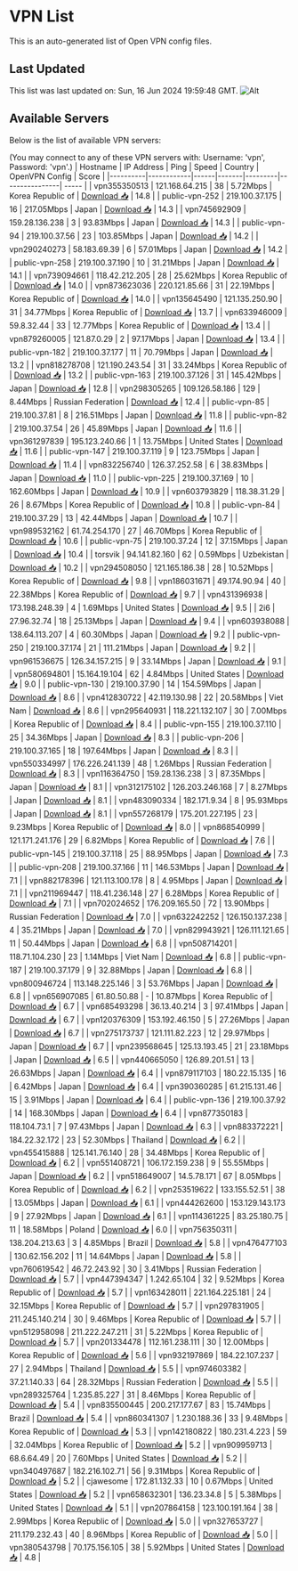 # VPN List

This is an auto-generated list of Open VPN config files.

## Last Updated

This list was last updated on: Sun, 16 Jun 2024 19:59:48 GMT.
![Alt](https://repobeats.axiom.co/api/embed/186b98318ef1479477931607c1ad7d823f12451f.svg "Repobeats analytics image")

## Available Servers

Below is the list of available VPN servers:

(You may connect to any of these VPN servers with: Username: 'vpn', Password: 'vpn'.)
| Hostname | IP Address | Ping | Speed | Country | OpenVPN Config | Score |
|----------|------------|------|-------|---------|----------------| ----- |
| vpn355350513 | 121.168.64.215 | 38 | 5.72Mbps | Korea Republic of | [Download 📥](./configs/server_0_KR.ovpn) | 14.8 |
| public-vpn-252 | 219.100.37.175 | 16 | 217.05Mbps | Japan | [Download 📥](./configs/server_1_JP.ovpn) | 14.3 |
| vpn745692909 | 159.28.136.238 | 3 | 93.83Mbps | Japan | [Download 📥](./configs/server_2_JP.ovpn) | 14.3 |
| public-vpn-94 | 219.100.37.56 | 23 | 103.85Mbps | Japan | [Download 📥](./configs/server_3_JP.ovpn) | 14.2 |
| vpn290240273 | 58.183.69.39 | 6 | 57.01Mbps | Japan | [Download 📥](./configs/server_4_JP.ovpn) | 14.2 |
| public-vpn-258 | 219.100.37.190 | 10 | 31.21Mbps | Japan | [Download 📥](./configs/server_5_JP.ovpn) | 14.1 |
| vpn739094661 | 118.42.212.205 | 28 | 25.62Mbps | Korea Republic of | [Download 📥](./configs/server_6_KR.ovpn) | 14.0 |
| vpn873623036 | 220.121.85.66 | 31 | 22.19Mbps | Korea Republic of | [Download 📥](./configs/server_7_KR.ovpn) | 14.0 |
| vpn135645490 | 121.135.250.90 | 31 | 34.77Mbps | Korea Republic of | [Download 📥](./configs/server_8_KR.ovpn) | 13.7 |
| vpn633946009 | 59.8.32.44 | 33 | 12.77Mbps | Korea Republic of | [Download 📥](./configs/server_9_KR.ovpn) | 13.4 |
| vpn879260005 | 121.87.0.29 | 2 | 97.17Mbps | Japan | [Download 📥](./configs/server_10_JP.ovpn) | 13.4 |
| public-vpn-182 | 219.100.37.177 | 11 | 70.79Mbps | Japan | [Download 📥](./configs/server_11_JP.ovpn) | 13.2 |
| vpn818278708 | 121.190.243.54 | 31 | 33.24Mbps | Korea Republic of | [Download 📥](./configs/server_12_KR.ovpn) | 13.2 |
| public-vpn-163 | 219.100.37.126 | 31 | 145.42Mbps | Japan | [Download 📥](./configs/server_13_JP.ovpn) | 12.8 |
| vpn298305265 | 109.126.58.186 | 129 | 8.44Mbps | Russian Federation | [Download 📥](./configs/server_14_RU.ovpn) | 12.4 |
| public-vpn-85 | 219.100.37.81 | 8 | 216.51Mbps | Japan | [Download 📥](./configs/server_15_JP.ovpn) | 11.8 |
| public-vpn-82 | 219.100.37.54 | 26 | 45.89Mbps | Japan | [Download 📥](./configs/server_16_JP.ovpn) | 11.6 |
| vpn361297839 | 195.123.240.66 | 1 | 13.75Mbps | United States | [Download 📥](./configs/server_17_US.ovpn) | 11.6 |
| public-vpn-147 | 219.100.37.119 | 9 | 123.75Mbps | Japan | [Download 📥](./configs/server_18_JP.ovpn) | 11.4 |
| vpn832256740 | 126.37.252.58 | 6 | 38.83Mbps | Japan | [Download 📥](./configs/server_19_JP.ovpn) | 11.0 |
| public-vpn-225 | 219.100.37.169 | 10 | 162.60Mbps | Japan | [Download 📥](./configs/server_20_JP.ovpn) | 10.9 |
| vpn603793829 | 118.38.31.29 | 26 | 8.67Mbps | Korea Republic of | [Download 📥](./configs/server_21_KR.ovpn) | 10.8 |
| public-vpn-84 | 219.100.37.29 | 13 | 42.44Mbps | Japan | [Download 📥](./configs/server_22_JP.ovpn) | 10.7 |
| vpn989532162 | 61.74.254.170 | 27 | 46.70Mbps | Korea Republic of | [Download 📥](./configs/server_23_KR.ovpn) | 10.6 |
| public-vpn-75 | 219.100.37.24 | 12 | 37.15Mbps | Japan | [Download 📥](./configs/server_24_JP.ovpn) | 10.4 |
| torsvik | 94.141.82.160 | 62 | 0.59Mbps | Uzbekistan | [Download 📥](./configs/server_25_UZ.ovpn) | 10.2 |
| vpn294508050 | 121.165.186.38 | 28 | 10.52Mbps | Korea Republic of | [Download 📥](./configs/server_26_KR.ovpn) | 9.8 |
| vpn186031671 | 49.174.90.94 | 40 | 22.38Mbps | Korea Republic of | [Download 📥](./configs/server_27_KR.ovpn) | 9.7 |
| vpn431396938 | 173.198.248.39 | 4 | 1.69Mbps | United States | [Download 📥](./configs/server_28_US.ovpn) | 9.5 |
| 2i6 | 27.96.32.74 | 18 | 25.13Mbps | Japan | [Download 📥](./configs/server_29_JP.ovpn) | 9.4 |
| vpn603938088 | 138.64.113.207 | 4 | 60.30Mbps | Japan | [Download 📥](./configs/server_30_JP.ovpn) | 9.2 |
| public-vpn-250 | 219.100.37.174 | 21 | 111.21Mbps | Japan | [Download 📥](./configs/server_31_JP.ovpn) | 9.2 |
| vpn961536675 | 126.34.157.215 | 9 | 33.14Mbps | Japan | [Download 📥](./configs/server_32_JP.ovpn) | 9.1 |
| vpn580694801 | 15.164.19.104 | 62 | 4.84Mbps | United States | [Download 📥](./configs/server_33_US.ovpn) | 9.0 |
| public-vpn-130 | 219.100.37.90 | 14 | 154.59Mbps | Japan | [Download 📥](./configs/server_34_JP.ovpn) | 8.6 |
| vpn412830722 | 42.119.130.98 | 22 | 20.58Mbps | Viet Nam | [Download 📥](./configs/server_35_VN.ovpn) | 8.6 |
| vpn295640931 | 118.221.132.107 | 30 | 7.00Mbps | Korea Republic of | [Download 📥](./configs/server_36_KR.ovpn) | 8.4 |
| public-vpn-155 | 219.100.37.110 | 25 | 34.36Mbps | Japan | [Download 📥](./configs/server_37_JP.ovpn) | 8.3 |
| public-vpn-206 | 219.100.37.165 | 18 | 197.64Mbps | Japan | [Download 📥](./configs/server_38_JP.ovpn) | 8.3 |
| vpn550334997 | 176.226.241.139 | 48 | 1.26Mbps | Russian Federation | [Download 📥](./configs/server_39_RU.ovpn) | 8.3 |
| vpn116364750 | 159.28.136.238 | 3 | 87.35Mbps | Japan | [Download 📥](./configs/server_40_JP.ovpn) | 8.1 |
| vpn312175102 | 126.203.246.168 | 7 | 8.27Mbps | Japan | [Download 📥](./configs/server_41_JP.ovpn) | 8.1 |
| vpn483090334 | 182.171.9.34 | 8 | 95.93Mbps | Japan | [Download 📥](./configs/server_42_JP.ovpn) | 8.1 |
| vpn557268179 | 175.201.227.195 | 23 | 9.23Mbps | Korea Republic of | [Download 📥](./configs/server_43_KR.ovpn) | 8.0 |
| vpn868540999 | 121.171.241.176 | 29 | 6.82Mbps | Korea Republic of | [Download 📥](./configs/server_44_KR.ovpn) | 7.6 |
| public-vpn-145 | 219.100.37.118 | 25 | 88.95Mbps | Japan | [Download 📥](./configs/server_45_JP.ovpn) | 7.3 |
| public-vpn-208 | 219.100.37.166 | 11 | 146.53Mbps | Japan | [Download 📥](./configs/server_46_JP.ovpn) | 7.1 |
| vpn882178396 | 121.113.100.178 | 8 | 4.95Mbps | Japan | [Download 📥](./configs/server_47_JP.ovpn) | 7.1 |
| vpn211969447 | 118.41.236.148 | 27 | 6.28Mbps | Korea Republic of | [Download 📥](./configs/server_48_KR.ovpn) | 7.1 |
| vpn702024652 | 176.209.165.50 | 72 | 13.90Mbps | Russian Federation | [Download 📥](./configs/server_49_RU.ovpn) | 7.0 |
| vpn632242252 | 126.150.137.238 | 4 | 35.21Mbps | Japan | [Download 📥](./configs/server_50_JP.ovpn) | 7.0 |
| vpn829943921 | 126.111.121.65 | 11 | 50.44Mbps | Japan | [Download 📥](./configs/server_51_JP.ovpn) | 6.8 |
| vpn508714201 | 118.71.104.230 | 23 | 1.14Mbps | Viet Nam | [Download 📥](./configs/server_52_VN.ovpn) | 6.8 |
| public-vpn-187 | 219.100.37.179 | 9 | 32.88Mbps | Japan | [Download 📥](./configs/server_53_JP.ovpn) | 6.8 |
| vpn800946724 | 113.148.225.146 | 3 | 53.76Mbps | Japan | [Download 📥](./configs/server_54_JP.ovpn) | 6.8 |
| vpn656907085 | 61.80.50.88 | - | 10.87Mbps | Korea Republic of | [Download 📥](./configs/server_55_KR.ovpn) | 6.7 |
| vpn685493298 | 36.13.40.214 | 3 | 97.41Mbps | Japan | [Download 📥](./configs/server_56_JP.ovpn) | 6.7 |
| vpn120376309 | 153.192.46.150 | 5 | 27.26Mbps | Japan | [Download 📥](./configs/server_57_JP.ovpn) | 6.7 |
| vpn275173737 | 121.111.82.223 | 12 | 29.97Mbps | Japan | [Download 📥](./configs/server_58_JP.ovpn) | 6.7 |
| vpn239568645 | 125.13.193.45 | 21 | 23.18Mbps | Japan | [Download 📥](./configs/server_59_JP.ovpn) | 6.5 |
| vpn440665050 | 126.89.201.51 | 13 | 26.63Mbps | Japan | [Download 📥](./configs/server_60_JP.ovpn) | 6.4 |
| vpn879117103 | 180.22.15.135 | 16 | 6.42Mbps | Japan | [Download 📥](./configs/server_61_JP.ovpn) | 6.4 |
| vpn390360285 | 61.215.131.46 | 15 | 3.91Mbps | Japan | [Download 📥](./configs/server_62_JP.ovpn) | 6.4 |
| public-vpn-136 | 219.100.37.92 | 14 | 168.30Mbps | Japan | [Download 📥](./configs/server_63_JP.ovpn) | 6.4 |
| vpn877350183 | 118.104.73.1 | 7 | 97.43Mbps | Japan | [Download 📥](./configs/server_64_JP.ovpn) | 6.3 |
| vpn883372221 | 184.22.32.172 | 23 | 52.30Mbps | Thailand | [Download 📥](./configs/server_65_TH.ovpn) | 6.2 |
| vpn455415888 | 125.141.76.140 | 28 | 34.48Mbps | Korea Republic of | [Download 📥](./configs/server_66_KR.ovpn) | 6.2 |
| vpn551408721 | 106.172.159.238 | 9 | 55.55Mbps | Japan | [Download 📥](./configs/server_67_JP.ovpn) | 6.2 |
| vpn518649007 | 14.5.78.171 | 67 | 8.05Mbps | Korea Republic of | [Download 📥](./configs/server_68_KR.ovpn) | 6.2 |
| vpn253519622 | 133.155.52.51 | 38 | 13.05Mbps | Japan | [Download 📥](./configs/server_69_JP.ovpn) | 6.1 |
| vpn444262600 | 153.129.143.173 | 9 | 27.92Mbps | Japan | [Download 📥](./configs/server_70_JP.ovpn) | 6.1 |
| vpn114361225 | 83.25.180.75 | 11 | 18.58Mbps | Poland | [Download 📥](./configs/server_71_PL.ovpn) | 6.0 |
| vpn756350311 | 138.204.213.63 | 3 | 4.85Mbps | Brazil | [Download 📥](./configs/server_72_BR.ovpn) | 5.8 |
| vpn476477103 | 130.62.156.202 | 11 | 14.64Mbps | Japan | [Download 📥](./configs/server_73_JP.ovpn) | 5.8 |
| vpn760619542 | 46.72.243.92 | 30 | 3.41Mbps | Russian Federation | [Download 📥](./configs/server_74_RU.ovpn) | 5.7 |
| vpn447394347 | 1.242.65.104 | 32 | 9.52Mbps | Korea Republic of | [Download 📥](./configs/server_75_KR.ovpn) | 5.7 |
| vpn163428011 | 221.164.225.181 | 24 | 32.15Mbps | Korea Republic of | [Download 📥](./configs/server_76_KR.ovpn) | 5.7 |
| vpn297831905 | 211.245.140.214 | 30 | 9.46Mbps | Korea Republic of | [Download 📥](./configs/server_77_KR.ovpn) | 5.7 |
| vpn512958098 | 211.222.247.211 | 31 | 5.22Mbps | Korea Republic of | [Download 📥](./configs/server_78_KR.ovpn) | 5.7 |
| vpn201334478 | 112.161.238.111 | 30 | 12.00Mbps | Korea Republic of | [Download 📥](./configs/server_79_KR.ovpn) | 5.6 |
| vpn932197869 | 184.22.107.237 | 27 | 2.94Mbps | Thailand | [Download 📥](./configs/server_80_TH.ovpn) | 5.5 |
| vpn974603382 | 37.21.140.33 | 64 | 28.32Mbps | Russian Federation | [Download 📥](./configs/server_81_RU.ovpn) | 5.5 |
| vpn289325764 | 1.235.85.227 | 31 | 8.46Mbps | Korea Republic of | [Download 📥](./configs/server_82_KR.ovpn) | 5.4 |
| vpn835500445 | 200.217.177.67 | 83 | 15.74Mbps | Brazil | [Download 📥](./configs/server_83_BR.ovpn) | 5.4 |
| vpn860341307 | 1.230.188.36 | 33 | 9.48Mbps | Korea Republic of | [Download 📥](./configs/server_84_KR.ovpn) | 5.3 |
| vpn142180822 | 180.231.4.223 | 59 | 32.04Mbps | Korea Republic of | [Download 📥](./configs/server_85_KR.ovpn) | 5.2 |
| vpn909959713 | 68.6.64.49 | 20 | 7.60Mbps | United States | [Download 📥](./configs/server_86_US.ovpn) | 5.2 |
| vpn340497687 | 182.216.102.71 | 56 | 9.31Mbps | Korea Republic of | [Download 📥](./configs/server_87_KR.ovpn) | 5.2 |
| cjawesome | 172.81.132.33 | 10 | 0.67Mbps | United States | [Download 📥](./configs/server_88_US.ovpn) | 5.2 |
| vpn658632301 | 136.23.34.8 | 5 | 5.38Mbps | United States | [Download 📥](./configs/server_89_US.ovpn) | 5.1 |
| vpn207864158 | 123.100.191.164 | 38 | 2.99Mbps | Korea Republic of | [Download 📥](./configs/server_90_KR.ovpn) | 5.0 |
| vpn327653727 | 211.179.232.43 | 40 | 8.96Mbps | Korea Republic of | [Download 📥](./configs/server_91_KR.ovpn) | 5.0 |
| vpn380543798 | 70.175.156.105 | 38 | 5.92Mbps | United States | [Download 📥](./configs/server_92_US.ovpn) | 4.8 |
